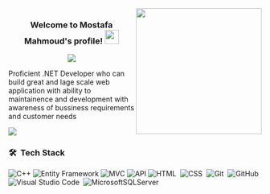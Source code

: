 
<img width="250" align="right" src="https://c.tenor.com/_DOBjnGspYAAAAAM/code-coding.gif">

<h3 align="center">
  Welcome to Mostafa Mahmoud's  profile!
  <img src="https://media.giphy.com/media/hvRJCLFzcasrR4ia7z/giphy.gif" width="28">
</h3>

<!-- Typing SVG by DenverCoder1 - https://github.com/DenverCoder1/readme-typing-svg -->
<p align="center">
  <a href="https://github.com/DenverCoder1/readme-typing-svg"><img src="https://readme-typing-svg.herokuapp.com/?lines=Front-End%20%20developer;Flutter%20Developer;Always%20learning%20new%20things&font=Fira%20Code&center=true&width=440&height=45&color=f75c7e&vCenter=true&size=22"></a>
</p> 

Proficient .NET Developer who can build great and lage scale web application with ability to maintainence and 
development with awareness of bussiness requirements  and customer needs

<a href="https://www.linkedin.com/in/mostafa-m-malik-77ab41232/" target="_blank"><img src="https://img.shields.io/badge/-Mostafa%20Mahmoud-0077B5?style=for-the-badge&logo=Linkedin&logoColor=white"/></a>
### 🛠 &nbsp;Tech Stack
![C++](https://img.shields.io/badge/c++-05122A?style=flat&logo=c%2B%2B)
![Entity Framework](https://img.shields.io/badge/c%23-05122A?style=flat&logo=c-sharp)
![MVC](https://img.shields.io/badge/c%23-05122A?style=flat&logo=c-sharp)
![API](https://img.shields.io/badge/c%23-05122A?style=flat&logo=c-sharp)
![HTML](https://img.shields.io/badge/-HTML-05122A?style=flat&logo=HTML5)&nbsp;
![CSS](https://img.shields.io/badge/-CSS-05122A?style=flat&logo=CSS3&logoColor=1572B6)&nbsp;
![Git](https://img.shields.io/badge/-Git-05122A?style=flat&logo=git)&nbsp;
![GitHub](https://img.shields.io/badge/-GitHub-05122A?style=flat&logo=github)&nbsp;
![Visual Studio Code](https://img.shields.io/badge/-Visual%20Studio%20Code-05122A?style=flat&logo=visual-studio-code&logoColor=007ACC)&nbsp;
![MicrosoftSQLServer](https://img.shields.io/badge/Microsoft%20SQL%20Server-05122A?style=flat&logo=microsoft%20sql%20server&logoColor=007ACC)

